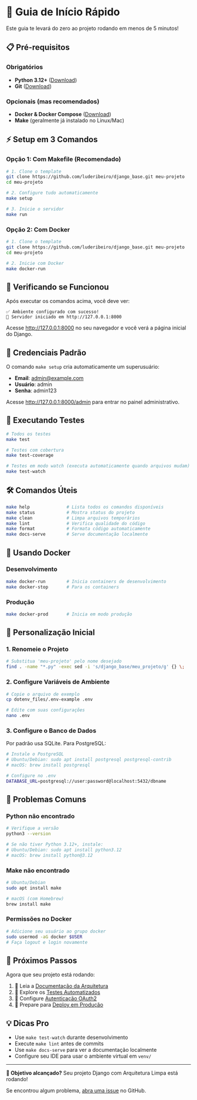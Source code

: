 # 🚀 Guia de Início Rápido

Este guia te levará do zero ao projeto rodando em menos de 5 minutos!

## 📋 Pré-requisitos

### Obrigatórios
- **Python 3.12+** ([Download](https://python.org/downloads/))
- **Git** ([Download](https://git-scm.com/downloads))

### Opcionais (mas recomendados)
- **Docker & Docker Compose** ([Download](https://docker.com/get-started))
- **Make** (geralmente já instalado no Linux/Mac)

## ⚡ Setup em 3 Comandos

### Opção 1: Com Makefile (Recomendado)

```bash
# 1. Clone o template
git clone https://github.com/luderibeiro/django_base.git meu-projeto
cd meu-projeto

# 2. Configure tudo automaticamente
make setup

# 3. Inicie o servidor
make run
```

### Opção 2: Com Docker

```bash
# 1. Clone o template
git clone https://github.com/luderibeiro/django_base.git meu-projeto
cd meu-projeto

# 2. Inicie com Docker
make docker-run
```

## 🎯 Verificando se Funcionou

Após executar os comandos acima, você deve ver:

```
✅ Ambiente configurado com sucesso!
🚀 Servidor iniciado em http://127.0.0.1:8000
```

Acesse http://127.0.0.1:8000 no seu navegador e você verá a página inicial do Django.

## 🔐 Credenciais Padrão

O comando `make setup` cria automaticamente um superusuário:

- **Email**: admin@example.com
- **Usuário**: admin
- **Senha**: admin123

Acesse http://127.0.0.1:8000/admin para entrar no painel administrativo.

## 🧪 Executando Testes

```bash
# Todos os testes
make test

# Testes com cobertura
make test-coverage

# Testes em modo watch (executa automaticamente quando arquivos mudam)
make test-watch
```

## 🛠️ Comandos Úteis

```bash
make help              # Lista todos os comandos disponíveis
make status            # Mostra status do projeto
make clean             # Limpa arquivos temporários
make lint              # Verifica qualidade do código
make format            # Formata código automaticamente
make docs-serve        # Serve documentação localmente
```

## 🐳 Usando Docker

### Desenvolvimento
```bash
make docker-run        # Inicia containers de desenvolvimento
make docker-stop       # Para os containers
```

### Produção
```bash
make docker-prod       # Inicia em modo produção
```

## 🔧 Personalização Inicial

### 1. Renomeie o Projeto

```bash
# Substitua 'meu-projeto' pelo nome desejado
find . -name "*.py" -exec sed -i 's/django_base/meu_projeto/g' {} \;
```

### 2. Configure Variáveis de Ambiente

```bash
# Copie o arquivo de exemplo
cp dotenv_files/.env-example .env

# Edite com suas configurações
nano .env
```

### 3. Configure o Banco de Dados

Por padrão usa SQLite. Para PostgreSQL:

```bash
# Instale o PostgreSQL
# Ubuntu/Debian: sudo apt install postgresql postgresql-contrib
# macOS: brew install postgresql

# Configure no .env
DATABASE_URL=postgresql://user:password@localhost:5432/dbname
```

## 🚨 Problemas Comuns

### Python não encontrado
```bash
# Verifique a versão
python3 --version

# Se não tiver Python 3.12+, instale:
# Ubuntu/Debian: sudo apt install python3.12
# macOS: brew install python@3.12
```

### Make não encontrado
```bash
# Ubuntu/Debian
sudo apt install make

# macOS (com Homebrew)
brew install make
```

### Permissões no Docker
```bash
# Adicione seu usuário ao grupo docker
sudo usermod -aG docker $USER
# Faça logout e login novamente
```

## 🎉 Próximos Passos

Agora que seu projeto está rodando:

1. 📖 Leia a [Documentação da Arquitetura](../architecture/overview.md)
2. 🧪 Explore os [Testes Automatizados](../development/automated-testing.md)
3. 🔐 Configure [Autenticação OAuth2](../development/oauth2-implementation.md)
4. 🚀 Prepare para [Deploy em Produção](production-setup.md)

## 💡 Dicas Pro

- Use `make test-watch` durante desenvolvimento
- Execute `make lint` antes de commits
- Use `make docs-serve` para ver a documentação localmente
- Configure seu IDE para usar o ambiente virtual em `venv/`

---

**🎯 Objetivo alcançado?** Seu projeto Django com Arquitetura Limpa está rodando! 

Se encontrou algum problema, [abra uma issue](https://github.com/luderibeiro/django_base/issues) no GitHub.
